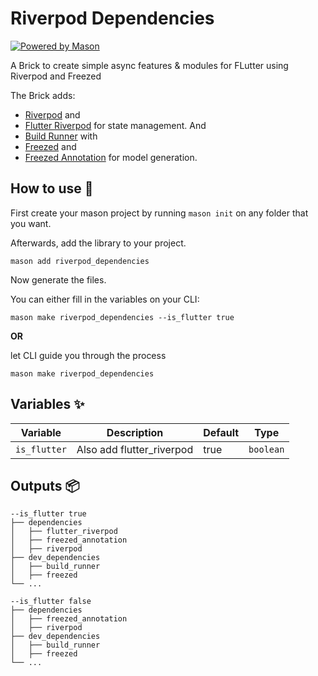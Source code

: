 # Riverpod Dependencies

[![Powered by Mason](https://img.shields.io/endpoint?url=https%3A%2F%2Ftinyurl.com%2Fmason-badge)](https://github.com/felangel/mason)

A Brick to create simple async features & modules for FLutter using Riverpod and Freezed

The Brick adds:
- [Riverpod](https://pub.dev/packages/riverpod) and
- [Flutter Riverpod](https://pub.dev/packages/flutter_riverpod) for state management. And
- [Build Runner](https://pub.dev/packages/build_runner) with
- [Freezed](https://pub.dev/packages/freezed) and
- [Freezed Annotation](https://pub.dev/packages/freezed_annotation) for model generation.

## How to use 🚀

First create your mason project by running `mason init` on any folder that you want.

Afterwards, add the library to your project.

```shell
mason add riverpod_dependencies
```

Now generate the files. 

You can either fill in the variables on your CLI:

```shell
mason make riverpod_dependencies --is_flutter true
```

**OR**

let CLI guide you through the process

```shell
mason make riverpod_dependencies
```

## Variables ✨

| Variable               | Description                  | Default         | Type      |
|------------------------|------------------------------|-----------------|-----------|
| `is_flutter`           | Also add flutter_riverpod    | true            | `boolean` |

## Outputs 📦

```
--is_flutter true
├── dependencies
│   ├── flutter_riverpod
│   ├── freezed_annotation
│   ├── riverpod
├── dev_dependencies
│   ├── build_runner
│   ├── freezed
└── ...
```


```
--is_flutter false
├── dependencies
│   ├── freezed_annotation
│   ├── riverpod
├── dev_dependencies
│   ├── build_runner
│   ├── freezed
└── ...
```

